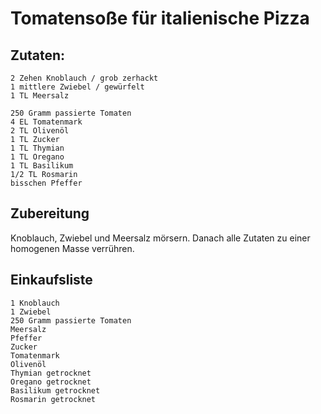 # Tomatensoße für italienische Pizza

## Zutaten:
```
2 Zehen Knoblauch / grob zerhackt
1 mittlere Zwiebel / gewürfelt
1 TL Meersalz

250 Gramm passierte Tomaten
4 EL Tomatenmark
2 TL Olivenöl
1 TL Zucker
1 TL Thymian
1 TL Oregano
1 TL Basilikum
1/2 TL Rosmarin
bisschen Pfeffer
```
## Zubereitung
Knoblauch, Zwiebel und Meersalz mörsern. Danach alle Zutaten zu einer homogenen Masse verrühren.

## Einkaufsliste
```
1 Knoblauch
1 Zwiebel
250 Gramm passierte Tomaten
Meersalz
Pfeffer
Zucker
Tomatenmark
Olivenöl
Thymian getrocknet
Oregano getrocknet
Basilikum getrocknet
Rosmarin getrocknet
```
